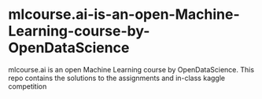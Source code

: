 # mlcourse.ai-is-an-open-Machine-Learning-course-by-OpenDataScience
mlcourse.ai is an open Machine Learning course by OpenDataScience. This repo contains the solutions to the assignments and in-class kaggle competition
